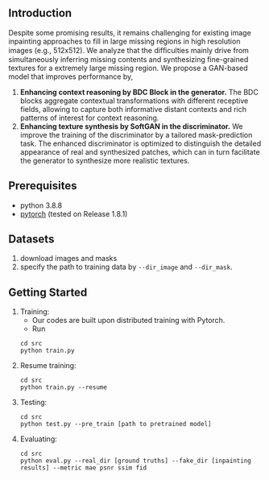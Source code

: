 <!-- ---------------------------------------------------- -->
## Introduction 
Despite some promising results, it remains challenging for existing image inpainting approaches to fill in large missing regions in high resolution images (e.g., 512x512). We analyze that the difﬁculties mainly drive from simultaneously inferring missing contents and synthesizing fine-grained textures for a extremely large missing region. 
We propose a GAN-based model that improves performance by,
1) **Enhancing context reasoning by BDC Block in the generator.** The BDC blocks aggregate contextual transformations with different receptive fields, allowing to capture both informative distant contexts and rich patterns of interest for context reasoning. 
2) **Enhancing texture synthesis by SoftGAN in the discriminator.**  We improve the training of the discriminator by a tailored mask-prediction task. The enhanced discriminator is optimized to distinguish the detailed appearance of real and synthesized patches, which can in turn facilitate the generator to synthesize more realistic textures.


<!-- -------------------------------- -->
## Prerequisites 
* python 3.8.8
* [pytorch](https://pytorch.org/) (tested on Release 1.8.1)

<!-- --------------------------------- -->
## Datasets 

1. download images and masks
2. specify the path to training data by `--dir_image` and `--dir_mask`.

<!-- -------------------------------------------------------- -->
## Getting Started

1. Training:
    * Our codes are built upon distributed training with Pytorch.  
    * Run 
    ```
    cd src 
    python train.py  
    ```
2. Resume training:
    ```
    cd src
    python train.py --resume 
    ```
3. Testing:
    ```
    cd src 
    python test.py --pre_train [path to pretrained model] 
    ```
4. Evaluating:
    ```
    cd src 
    python eval.py --real_dir [ground truths] --fake_dir [inpainting results] --metric mae psnr ssim fid
    ```